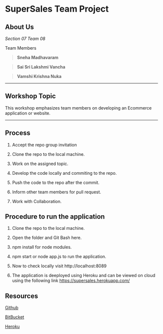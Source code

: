 # SuperSales Team Project
 

## About Us

_Section 07_
_Team 08_

Team Members

>**Sneha Madhavaram**

>**Sai Sri Lakshmi Vancha**

>**Vamshi Krishna Nuka**
************

## Workshop Topic

This workshop emphasizes team members on developing an Ecommerce application or website. 
************

## Process

1. Accept the repo group invitation

2. Clone the repo to the local machine. 

3. Work on the assigned topic.

4. Develop the code locally and commiting to the repo.

5. Push the code to the repo after the commit.

6. Inform other team members for pull request.

7. Work with Collaboration.

## Procedure to run the application

1. Clone the repo to the local machine.

2. Open the folder and Git Bash here.

3. npm install for node modules.

4. npm start or node app.js to run the application.

5. Now to check locally visit http://localhost:8089

6. The application is deeployed using Heroku and can be viewed on cloud using the following link https://supersales.herokuapp.com/

## Resources

[Github](https://github.com/VamshiKrishnaNuka/SuperSales)

[BitBucket](https://bitbucket.org/VamshiKrishnaNuka/supersales/src/master/)

[Heroku](https://murmuring-depths-21990.herokuapp.com/)
  
